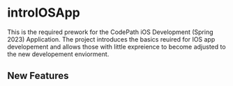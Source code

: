 # introIOSApp
This is the required prework for the CodePath iOS Development (Spring 2023) Application. The project introduces the basics reuired for IOS app developement and allows those with little expreience to become adjusted to the new developement enviorment.


## New Features
